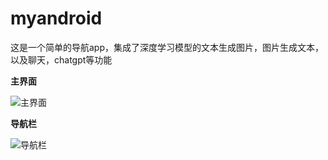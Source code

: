 # myandroid

这是一个简单的导航app，集成了深度学习模型的文本生成图片，图片生成文本，以及聊天，chatgpt等功能



**主界面**

![主界面](https://qzpzd.github.io/myandroid/images/image-20230905173439285.png)

**导航栏**

![导航栏](https://qzpzd.github.io/myandroid/images/image-20230905173542658.png)